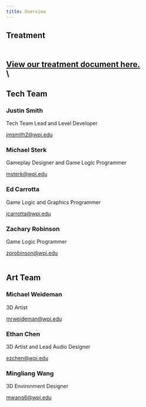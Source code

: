 ```yaml
---
title: Overview
---
```


## Treatment
\
[View our treatment document here.](/treatment.pdf)
\
\
---

## Tech Team

### Justin Smith
Tech Team Lead and Level Developer

[jmsmith2@wpi.edu](mailto:jmsmith2@wpi.edu)

### Michael Sterk
Gameplay Designer and Game Logic Programmer

[msterk@wpi.edu](mailto:msterk@wpi.edu)

### Ed Carrotta
Game Logic and Graphics Programmer

[jcarrotta@wpi.edu](mailto:jcarrotta@wpi.edu)

### Zachary Robinson
Game Logic Programmer

[zprobinson@wpi.edu](mailto:zprobinson@wpi.edu)
<br>
<br>
## Art Team

### Michael Weideman
3D Artist

[mrweideman@wpi.edu](mailto:mrweideman@wpi.edu)

### Ethan Chen
3D Artist and Lead Audio Designer

[ezchen@wpi.edu](mailto:ezchen@wpi.edu)

### Mingliang Wang
3D Environment Designer

[mwang6@wpi.edu](mailto:mwang6@wpi.edu)
